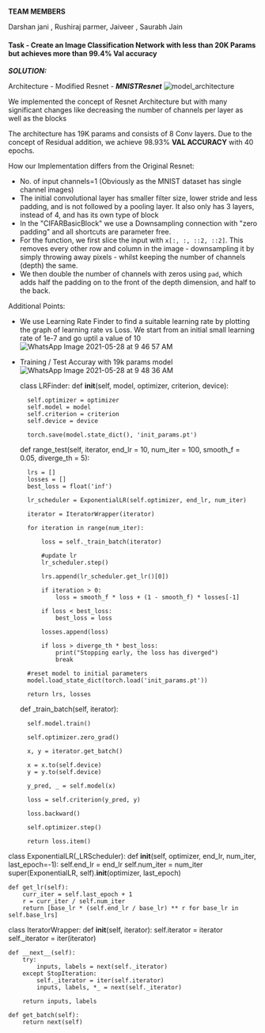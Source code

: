 **TEAM MEMBERS**

Darshan jani ,
Rushiraj parmer,
Jaiveer ,
Saurabh Jain


#### Task - Create an Image Classification Network with less than 20K Params but achieves more than 99.4% Val accuracy

***SOLUTION:***

Architecture - Modified Resnet - ***MNISTResnet***
![model_architecture](https://user-images.githubusercontent.com/35656144/120026836-819e2200-bfa7-11eb-9c75-f3dd2316808e.png)


We implemented the concept of Resnet Architecture but with many significant changes like decreasing the number of channels per layer as well as the blocks

The architecture has 19K params and consists of 8 Conv layers. Due to the concept of Residual addition, we achieve 98.93% **VAL ACCURACY** with 40 epochs. 



How our Implementation differs from the Original Resnet:

- No. of input channels=1 (Obviously as the MNIST dataset has single channel images)
- The initial convolutional layer has smaller filter size, lower stride and less padding, and is not followed by a pooling layer. It also only has 3 layers, instead of 4, and has its own type of block
- In the "CIFARBasicBlock" we use a Downsampling connection with "zero padding" and all shortcuts are parameter free.
- For the function, we first slice the input with `x[:, :, ::2, ::2]`. This removes every other row and column in the image - downsampling it by simply throwing away pixels - whilst keeping the number of channels (depth) the same.
- We then double the number of channels with zeros using `pad`, which adds half the padding on to the front of the depth dimension, and half to the back.

Additional Points:

- We use Learning Rate Finder to find a suitable learning rate by plotting the graph of learning rate vs Loss. We start from an initial small learning rate of 1e-7 and go uptil a value of 10![WhatsApp Image 2021-05-28 at 9 46 57 AM](https://user-images.githubusercontent.com/35656144/120026546-148a8c80-bfa7-11eb-8719-0d3f32b4e032.jpeg)
- Training / Test Accuray with 19k params model![WhatsApp Image 2021-05-28 at 9 48 36 AM](https://user-images.githubusercontent.com/35656144/120026765-6b906180-bfa7-11eb-9a0b-7c44ef2665f7.jpeg)





   class LRFinder:
    def __init__(self, model, optimizer, criterion, device):
        
        self.optimizer = optimizer
        self.model = model
        self.criterion = criterion
        self.device = device
        
        torch.save(model.state_dict(), 'init_params.pt')

    def range_test(self, iterator, end_lr = 10, num_iter = 100, 
                   smooth_f = 0.05, diverge_th = 5):
        
        lrs = []
        losses = []
        best_loss = float('inf')

        lr_scheduler = ExponentialLR(self.optimizer, end_lr, num_iter)
        
        iterator = IteratorWrapper(iterator)
        
        for iteration in range(num_iter):

            loss = self._train_batch(iterator)

            #update lr
            lr_scheduler.step()
            
            lrs.append(lr_scheduler.get_lr()[0])

            if iteration > 0:
                loss = smooth_f * loss + (1 - smooth_f) * losses[-1]
                
            if loss < best_loss:
                best_loss = loss

            losses.append(loss)
            
            if loss > diverge_th * best_loss:
                print("Stopping early, the loss has diverged")
                break
                       
        #reset model to initial parameters
        model.load_state_dict(torch.load('init_params.pt'))
                    
        return lrs, losses

    def _train_batch(self, iterator):
        
        self.model.train()
        
        self.optimizer.zero_grad()
        
        x, y = iterator.get_batch()
        
        x = x.to(self.device)
        y = y.to(self.device)
        
        y_pred, _ = self.model(x)
                
        loss = self.criterion(y_pred, y)
        
        loss.backward()
        
        self.optimizer.step()
        
        return loss.item()

class ExponentialLR(_LRScheduler):
    def __init__(self, optimizer, end_lr, num_iter, last_epoch=-1):
        self.end_lr = end_lr
        self.num_iter = num_iter
        super(ExponentialLR, self).__init__(optimizer, last_epoch)

    def get_lr(self):
        curr_iter = self.last_epoch + 1
        r = curr_iter / self.num_iter
        return [base_lr * (self.end_lr / base_lr) ** r for base_lr in self.base_lrs]

class IteratorWrapper:
    def __init__(self, iterator):
        self.iterator = iterator
        self._iterator = iter(iterator)

    def __next__(self):
        try:
            inputs, labels = next(self._iterator)
        except StopIteration:
            self._iterator = iter(self.iterator)
            inputs, labels, *_ = next(self._iterator)

        return inputs, labels

    def get_batch(self):
        return next(self)
        
        
